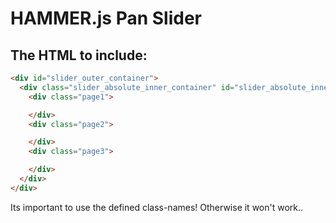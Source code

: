 HAMMER.js Pan Slider
===
The HTML to include:
---
```html
<div id="slider_outer_container">
  <div class="slider_absolute_inner_container" id="slider_absolute_inner_container">
    <div class="page1">

    </div>
    <div class="page2">

    </div>
    <div class="page3">

    </div>
  </div>
</div>
```
Its important to use the defined class-names! Otherwise it won't work..
